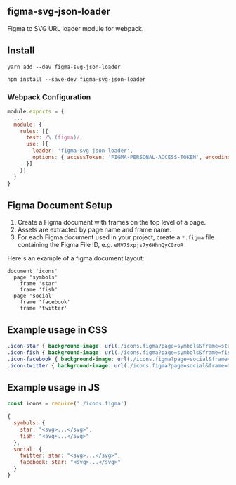 ## figma-svg-json-loader

Figma to SVG URL loader module for webpack.

## Install

`yarn add --dev figma-svg-json-loader`

`npm install --save-dev figma-svg-json-loader`

### Webpack Configuration

```js
module.exports = {
  ...
  module: {
    rules: [{
      test: /\.(figma)/,
      use: [{
        loader: 'figma-svg-json-loader',
        options: { accessToken: 'FIGMA-PERSONAL-ACCESS-TOKEN', encoding: 'base64' /* or 'raw' */ }
      }]
    }]
  }
}
```

## Figma Document Setup

1. Create a Figma document with frames on the top level of a page.
2. Assets are extracted by page name and frame name.
3. For each Figma document used in your project, create a `*.figma` file containing the Figma File ID, e.g. `eMV7Sxpjs7y6HhnQyC0roR`

Here's an example of a figma document layout:

```
document 'icons'
  page 'symbols'
    frame 'star'
    frame 'fish'
  page 'social'
    frame 'facebook'
    frame 'twitter'
```

## Example usage in CSS
```css
.icon-star { background-image: url(./icons.figma?page=symbols&frame=star); }
.icon-fish { background-image: url(./icons.figma?page=symbols&frame=fish); }
.icon-facebook { background-image: url(./icons.figma?page=social&frame=facebook); }
.icon-twitter { background-image: url(./icons.figma?page=social&frame=twitter); }
```

## Example usage in JS
```js
const icons = require('./icons.figma')

{
  symbols: {
    star: "<svg>...</svg>",
    fish: "<svg>...</svg>"
  },
  social: {
    twitter: star: "<svg>...</svg>",
    facebook: star: "<svg>...</svg>"
  }
}
```
